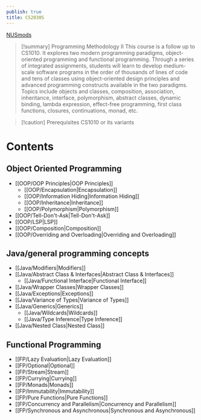 ```yaml
---
publish: true
title: CS2030S
---
```

[NUSmods](https://nusmods.com/courses/CS2030S)

> [!summary] Programming Methodology II
> This course is a follow up to CS1010. It explores two modern programming paradigms, object-oriented programming and functional programming. Through a series of integrated assignments, students will learn to develop medium-scale software programs in the order of thousands of lines of code and tens of classes using object-oriented design principles and advanced programming constructs available in the two paradigms. Topics include objects and classes, composition, association, inheritance, interface, polymorphism, abstract classes, dynamic binding, lambda expression, effect-free programming, first class functions, closures, continuations, monad, etc.

> [!caution] Prerequisites
> CS1010 or its variants

# Contents

## Object Oriented Programming

* [[OOP/OOP Principles|OOP Principles]]
	* [[OOP/Encapsulation|Encapsulation]]
	* [[OOP/Information Hiding|Information Hiding]]
	* [[OOP/Inheritance|Inheritance]]
	* [[OOP/Polymorphism|Polymorphism]]
* [[OOP/Tell-Don't-Ask|Tell-Don't-Ask]]
* [[OOP/LSP|LSP]]
* [[OOP/Composition|Composition]]
* [[OOP/Overriding and Overloading|Overriding and Overloading]]

## Java/general programming concepts

* [[Java/Modifiers|Modifiers]]
* [[Java/Abstract Class & Interfaces|Abstract Class & Interfaces]]
	* [[Java/Functional Interface|Functional Interface]]
* [[Java/Wrapper Classes|Wrapper Classes]]
* [[Java/Exceptions|Exceptions]]
* [[Java/Variance of Types|Variance of Types]]
* [[Java/Generics|Generics]]
	* [[Java/Wildcards|Wildcards]]
	* [[Java/Type Inference|Type Inference]]
* [[Java/Nested Class|Nested Class]]

## Functional Programming

- [[FP/Lazy Evaluation|Lazy Evaluation]]
- [[FP/Optional|Optional]]
- [[FP/Stream|Stream]]
- [[FP/Currying|Currying]]
- [[FP/Monads|Monads]]
- [[FP/Immutability|Immutability]]
- [[FP/Pure Functions|Pure Functions]]
- [[FP/Concurrency and Parallelism|Concurrency and Parallelism]]
- [[FP/Synchronous and Asynchronous|Synchronous and Asynchronous]]

